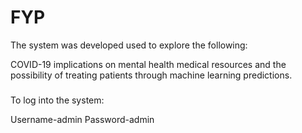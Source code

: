 # FYP

The system was developed used to explore the following:

COVID-19 implications on mental health medical resources and the possibility of treating patients through machine learning predictions.

###

To log into the system: 

Username-admin
Password-admin

###
